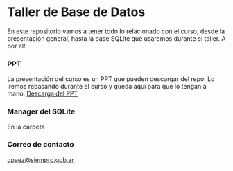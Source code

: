 # Taller de Base de Datos
En este repositorio vamos a tener todo lo relacionado con el curso, desde la presentación general, hasta la base SQLite que usaremos durante el taller. A por él!

### PPT
La presentación del curso es un PPT que pueden descargar del repo. Lo iremos repasando durante el curso y queda aquí para que lo tengan a mano. 
[Descarga del PPT](https://github.com/SIEMPROpaez/tallerBBDD/blob/b2d63b55526d671543b98ee9b3419be1c51a308b/ppt/Curso%20introducci%C3%B3n%20base%20de%20datos.pptx)


### Manager del SQLite
En la carpeta 

### Correo de contacto
cpaez@siempro.gob.ar
